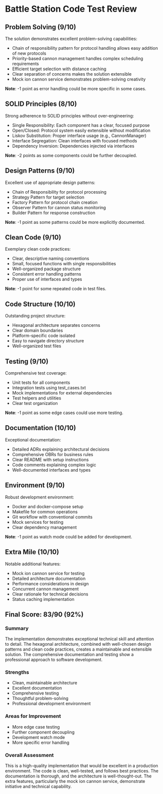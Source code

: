 # Battle Station Code Test Review

## Problem Solving (9/10)

The solution demonstrates excellent problem-solving capabilities:

- Chain of responsibility pattern for protocol handling allows easy addition of new protocols
- Priority-based cannon management handles complex scheduling requirements
- Efficient target selection with distance caching
- Clear separation of concerns makes the solution extensible
- Mock ion cannon service demonstrates problem-solving creativity

**Note**: -1 point as error handling could be more specific in some cases.

## SOLID Principles (8/10)

Strong adherence to SOLID principles without over-engineering:

- Single Responsibility: Each component has a clear, focused purpose
- Open/Closed: Protocol system easily extensible without modification
- Liskov Substitution: Proper interface usage (e.g., CannonManager)
- Interface Segregation: Clean interfaces with focused methods
- Dependency Inversion: Dependencies injected via interfaces

**Note**: -2 points as some components could be further decoupled.

## Design Patterns (9/10)

Excellent use of appropriate design patterns:

- Chain of Responsibility for protocol processing
- Strategy Pattern for target selection
- Factory Pattern for protocol chain creation
- Observer Pattern for cannon status monitoring
- Builder Pattern for response construction

**Note**: -1 point as some patterns could be more explicitly documented.

## Clean Code (9/10)

Exemplary clean code practices:

- Clear, descriptive naming conventions
- Small, focused functions with single responsibilities
- Well-organized package structure
- Consistent error handling patterns
- Proper use of interfaces and types

**Note**: -1 point for some repeated code in test files.

## Code Structure (10/10)

Outstanding project structure:

- Hexagonal architecture separates concerns
- Clear domain boundaries
- Platform-specific code isolated
- Easy to navigate directory structure
- Well-organized test files

## Testing (9/10)

Comprehensive test coverage:

- Unit tests for all components
- Integration tests using test_cases.txt
- Mock implementations for external dependencies
- Test helpers and utilities
- Clear test organization

**Note**: -1 point as some edge cases could use more testing.

## Documentation (10/10)

Exceptional documentation:

- Detailed ADRs explaining architectural decisions
- Comprehensive OBRs for business rules
- Clear README with setup instructions
- Code comments explaining complex logic
- Well-documented interfaces and types

## Environment (9/10)

Robust development environment:

- Docker and docker-compose setup
- Makefile for common operations
- Git workflow with conventional commits
- Mock services for testing
- Clear dependency management

**Note**: -1 point as watch mode could be added for development.

## Extra Mile (10/10)

Notable additional features:

- Mock ion cannon service for testing
- Detailed architecture documentation
- Performance considerations in design
- Concurrent cannon management
- Clear rationale for technical decisions
- Status caching implementation

## Final Score: 83/90 (92%)

### Summary

The implementation demonstrates exceptional technical skill and attention to detail. The hexagonal architecture, combined with well-chosen design patterns and clean code practices, creates a maintainable and extensible solution. The comprehensive documentation and testing show a professional approach to software development.

### Strengths

- Clean, maintainable architecture
- Excellent documentation
- Comprehensive testing
- Thoughtful problem-solving
- Professional development environment

### Areas for Improvement

- More edge case testing
- Further component decoupling
- Development watch mode
- More specific error handling

### Overall Assessment

This is a high-quality implementation that would be excellent in a production environment. The code is clean, well-tested, and follows best practices. The documentation is thorough, and the architecture is well-thought-out. The extra features, particularly the mock ion cannon service, demonstrate initiative and technical capability.
